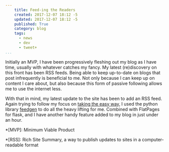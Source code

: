 ```yaml
---
    title: Feed-ing the Readers
    created: 2017-12-07 18:12 -5
    updated: 2017-12-07 18:12 -5
    published: True
    category: blog
    tags:
      - news
      - dev
      - tweet+
...
```


Initially an MVP, I have been progressively fleshing out my blog as I have
time, usually with whatever catches my fancy. My latest (re)discovery on this
front has been RSS feeds. Being able to keep up-to-date on blogs
that post infrequently is beneficial to me. Not only because I can
keep up on content I care about, but also because this form of passive following
allows me to use the internet less.

With that in mind, my latest update to the site has been to add an RSS feed.
Again trying to follow my focus on
[taking the easy way](/blog/the-easiest-route/),
I used the python library [feedgen](https://github.com/lkiesow/python-feedgen)
to do all the heavy lifting for me. Combined with FlatPages for flask, and I
have another handy feature added to my blog in just under an hour.


*[MVP]: Minimum Viable Product

*[RSS]: Rich Site Summary, a way to publish updates to sites in a computer-readable format

